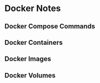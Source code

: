# Docker Notes

## Docker Compose Commands

## Docker Containers

## Docker Images

## Docker Volumes

